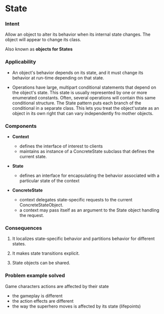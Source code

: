 #  State

### Intent 

Allow an object to alter its behavior when its internal state changes. The object
will appear to change its class.

Also known as **objects for States**

### Applicability

- An object's behavior depends on its state, and it must change its behavior at run-time
depending on that state.

- Operations have large, multipart conditional statements that depend on the
  object's state. This state is usually represented by one or more enumerated
  constants. Often, several operations will contain this same conditional
  structure. The State pattern puts each branch of the conditional in a
  separate class. This lets you treat the object'sstate as an object in its
  own right that can vary independently fro mother objects. 
  
### Components

- **Context**
    - defines the interface of interest to clients
    - maintains as instance of a ConcreteState subclass that defines the current state.

- **State**
    - defines an interface for encapsulating the behavior associated with a particular state of the context

- **ConcreteState**
    - context delegates state-specific requests to the current ConcreteStateObject.
    - a context may pass itself as an argument to the State object handling the request.
    
### Consequences

1. It localizes state-specific behavior and partitions behavior for different
   states.
   
2. It makes state transitions explicit.

3. State objects can be shared.

### Problem example solved

Game characters actions are affected by their state
- the gameplay is different
- the action effects are different
- the way the superhero moves is affected by its state (lifepoints)